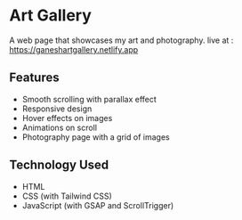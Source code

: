 # Art Gallery

A web page that showcases my art and photography.
live at : https://ganeshartgallery.netlify.app
## Features

- Smooth scrolling with parallax effect
- Responsive design
- Hover effects on images
- Animations on scroll
- Photography page with a grid of images

## Technology Used

- HTML
- CSS (with Tailwind CSS)
- JavaScript (with GSAP and ScrollTrigger)

